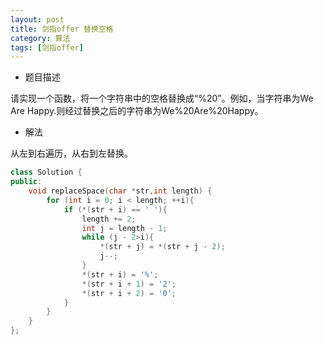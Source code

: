 ```yaml
---
layout: post
title: 剑指offer 替换空格
category: 算法
tags: [剑指offer]
---
```


* 题目描述

请实现一个函数，将一个字符串中的空格替换成“%20”。例如，当字符串为We Are Happy.则经过替换之后的字符串为We%20Are%20Happy。

* 解法

从左到右遍历，从右到左替换。

```cpp
class Solution {
public:
	void replaceSpace(char *str,int length) {
		for (int i = 0; i < length; ++i){
			if (*(str + i) == ' '){
				length += 2;
				int j = length - 1;
				while (j - 2>i){
					*(str + j) = *(str + j - 2);
					j--;
				}
				*(str + i) = '%';
				*(str + i + 1) = '2';
				*(str + i + 2) = '0';
			}
		}
	}
};
```
